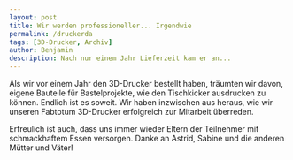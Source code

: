 ```yaml
---
layout: post
title: Wir werden professioneller... Irgendwie
permalink: /druckerda
tags: [3D-Drucker, Archiv]
author: Benjamin
description: Nach nur einem Jahr Lieferzeit kam er an...
---
```


Als wir vor einem Jahr den 3D-Drucker bestellt haben, träumten wir davon, eigene Bauteile für Bastelprojekte, wie den Tischkicker ausdrucken zu können. Endlich ist es soweit. Wir haben inzwischen aus heraus, wie wir unseren Fabtotum 3D-Drucker erfolgreich zur Mitarbeit überreden. 

Erfreulich ist auch, dass uns immer wieder Eltern der Teilnehmer mit schmackhaftem Essen versorgen. Danke an Astrid, Sabine und die anderen Mütter und Väter!